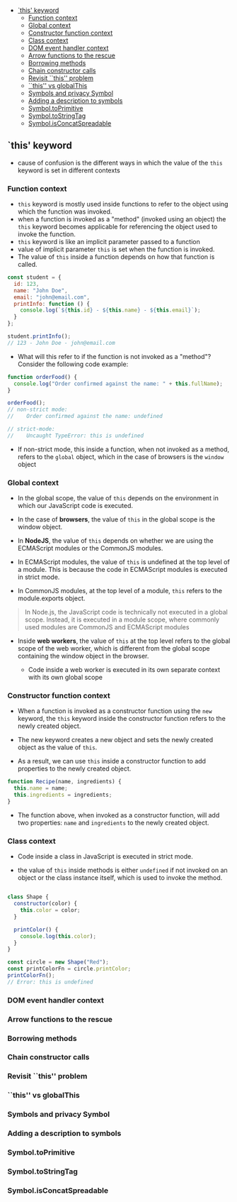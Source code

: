 - [\`this' keyword](#this-keyword)
  - [Function context](#function-context)
  - [Global context](#global-context)
  - [Constructor function context](#constructor-function-context)
  - [Class context](#class-context)
  - [DOM event handler context](#dom-event-handler-context)
  - [Arrow functions to the rescue](#arrow-functions-to-the-rescue)
  - [Borrowing methods](#borrowing-methods)
  - [Chain constructor calls](#chain-constructor-calls)
  - [Revisit \`\`this'' problem](#revisit-this-problem)
  - [\`\`this'' vs globalThis](#this-vs-globalthis)
  - [Symbols and privacy	Symbol](#symbols-and-privacysymbol)
  - [Adding a description to symbols](#adding-a-description-to-symbols)
  - [Symbol.toPrimitive](#symboltoprimitive)
  - [Symbol.toStringTag](#symboltostringtag)
  - [Symbol.isConcatSpreadable](#symbolisconcatspreadable)


## `this' keyword

- cause of confusion is the different ways in which the value of the `this` keyword is set in different contexts

### Function context

- `this` keyword is mostly used inside functions to refer to the object using which the function was invoked. 
- when a function is invoked as a "method" (invoked using an object) the `this` keyword becomes applicable for referencing the object used to invoke the function.
- `this` keyword is like an implicit parameter passed to a function
- value of implicit parameter `this` is set when the function is invoked. 
- The value of `this` inside a function depends on how that function is called.


```js
const student = {
  id: 123,
  name: "John Doe",
  email: "john@email.com",
  printInfo: function () {
    console.log(`${this.id} - ${this.name} - ${this.email}`);
  }
};

student.printInfo();
// 123 - John Doe - john@email.com
```

- What will this refer to if the function is not invoked as a "method"? Consider the following code
example:

```js 
function orderFood() {
  console.log("Order confirmed against the name: " + this.fullName);
}

orderFood();
// non-strict mode: 
//    Order confirmed against the name: undefined

// strict-mode: 
//    Uncaught TypeError: this is undefined
```

- If non-strict mode, this inside a function, when not invoked as a method, refers to the `global` object, which in the case of browsers is the `window` object

### Global context	

- In the global scope, the value of `this` depends on the environment in which our JavaScript code is executed.

- In the case of **browsers**, the value of `this` in the global scope is the window object.

- In **NodeJS**, the value of `this` depends on whether we are using the ECMAScript modules or the CommonJS modules. 

- In ECMAScript modules, the value of `this` is undefined at the top level of a module. This is because the code in ECMAScript modules is executed in strict mode. 

- In CommonJS modules, at the top level of a module, `this` refers to the module.exports object.

> In Node.js, the JavaScript code is technically not executed in a global scope. Instead, it is executed in a module scope, where commonly used modules are CommonJS and ECMAScript modules

- Inside **web workers**, the value of `this` at the top level refers to the global scope of the web worker, which is different from the global scope containing the window object in the browser. 

  - Code inside a web worker is executed in its own separate context with its own global scope

### Constructor function context	

- When a function is invoked as a constructor function using the `new` keyword, the `this` keyword inside the constructor function refers to the newly created object. 

- The new keyword creates a new object and sets the newly created object as the value of `this`. 

- As a result, we can use `this` inside a constructor function to add properties to the newly created object.


```js 
function Recipe(name, ingredients) {
  this.name = name;
  this.ingredients = ingredients;
}
```

- The function above, when invoked as a constructor function, will add two properties: `name` and `ingredients` to the newly created object.


### Class context	

- Code inside a class in JavaScript is executed in strict mode. 

- the value of `this` inside methods is either `undefined` if not invoked on an object or the class instance itself, which is used to invoke the method.


```js 

class Shape {
  constructor(color) {
    this.color = color;
  }

  printColor() {
    console.log(this.color);
  }
}

const circle = new Shape("Red");
const printColorFn = circle.printColor;
printColorFn();
// Error: this is undefined

```

### DOM event handler context	



### Arrow functions to the rescue	


### Borrowing methods	


### Chain constructor calls	


### Revisit ``this'' problem	


### ``this'' vs globalThis	


### Symbols and privacy	Symbol


### Adding a description to symbols	


### Symbol.toPrimitive	


### Symbol.toStringTag	


### Symbol.isConcatSpreadable	
